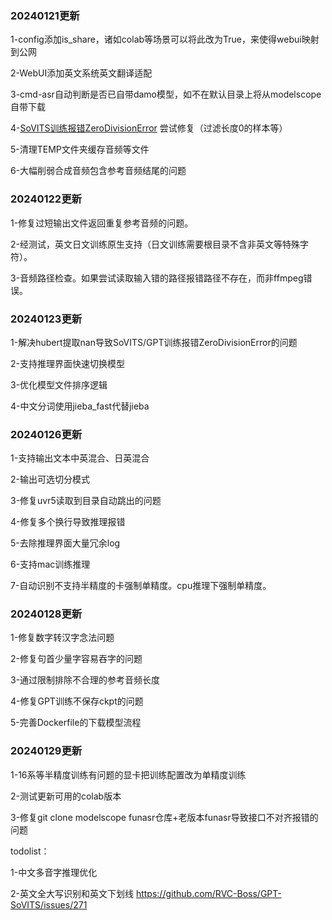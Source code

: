 ### 20240121更新

1-config添加is_share，诸如colab等场景可以将此改为True，来使得webui映射到公网

2-WebUI添加英文系统英文翻译适配

3-cmd-asr自动判断是否已自带damo模型，如不在默认目录上将从modelscope自带下载

4-[SoVITS训练报错ZeroDivisionError](https://github.com/RVC-Boss/GPT-SoVITS/issues/79) 尝试修复（过滤长度0的样本等）

5-清理TEMP文件夹缓存音频等文件

6-大幅削弱合成音频包含参考音频结尾的问题

### 20240122更新

1-修复过短输出文件返回重复参考音频的问题。

2-经测试，英文日文训练原生支持（日文训练需要根目录不含非英文等特殊字符）。

3-音频路径检查。如果尝试读取输入错的路径报错路径不存在，而非ffmpeg错误。

### 20240123更新

1-解决hubert提取nan导致SoVITS/GPT训练报错ZeroDivisionError的问题

2-支持推理界面快速切换模型

3-优化模型文件排序逻辑

4-中文分词使用jieba_fast代替jieba

### 20240126更新

1-支持输出文本中英混合、日英混合

2-输出可选切分模式

3-修复uvr5读取到目录自动跳出的问题

4-修复多个换行导致推理报错

5-去除推理界面大量冗余log

6-支持mac训练推理

7-自动识别不支持半精度的卡强制单精度。cpu推理下强制单精度。

### 20240128更新

1-修复数字转汉字念法问题

2-修复句首少量字容易吞字的问题

3-通过限制排除不合理的参考音频长度

4-修复GPT训练不保存ckpt的问题

5-完善Dockerfile的下载模型流程

### 20240129更新

1-16系等半精度训练有问题的显卡把训练配置改为单精度训练

2-测试更新可用的colab版本

3-修复git clone modelscope funasr仓库+老版本funasr导致接口不对齐报错的问题

todolist：

1-中文多音字推理优化

2-英文全大写识别和英文下划线 https://github.com/RVC-Boss/GPT-SoVITS/issues/271



